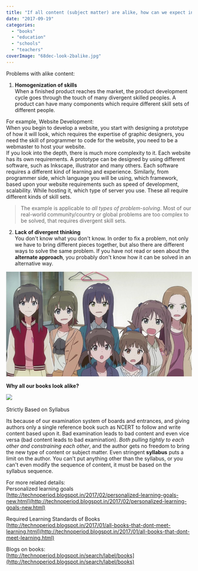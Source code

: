 ```yaml
---
title: "If all content (subject matter) are alike, how can we expect innovation?"
date: "2017-09-19"
categories: 
  - "books"
  - "education"
  - "schools"
  - "teachers"
coverImage: "68dec-look-2balike.jpg"
---
```


Problems with alike content:

1) **Homogenization of skills**  
When a finished product reaches the market, the product development cycle goes through the touch of many divergent skilled peoples. A product can have many components which require different skill sets of different people.

For example, Website Development:  
When you begin to develop a website, you start with designing a prototype of how it will look, which requires the expertise of graphic designers, you need the skill of programmer to code for the website, you need to be a webmaster to host your website.  
If you look into the depth, there is much more complexity to it. Each website has its own requirements. A prototype can be designed by using different software, such as Inkscape, illustrator and many others. Each software requires a different kind of learning and experience. Similarly, from programmer side, which language you will be using, which framework, based upon your website requirements such as speed of development, scalability. While hosting it, which type of server you use. These all require different kinds of skill sets.

> The example is applicable to _all types of problem-solving_. Most of our real-world community/country or global problems are too complex to be solved, that requires divergent skill sets. 

2) **Lack of divergent thinking**  
You don't know what you don't know. In order to fix a problem, not only we have to bring different pieces together, but also there are different ways to solve the same problem. If you have not read or seen about the **alternate approach**, you probably don't know how it can be solved in an alternative way.

[![](images/68dec-look-2balike.jpg)](http://iambrainstorming.files.wordpress.com/2017/09/68dec-look-2balike.jpg)

**Why all our books look alike?**

![](https://iambrainstorming.files.wordpress.com/2019/09/book_cover.png?w=210)

Strictly Based on Syllabus

Its because of our examination system of boards and entrances, and giving authors only a single reference book such as NCERT to follow and write content based upon it. Bad examination leads to bad content and even vice versa (bad content leads to bad examination). _Both pulling tightly to each other and constraining each other_, and the author gets no freedom to bring the new type of content or subject matter. Even stringent **syllabus** puts a limit on the author. You can't put anything other than the syllabus, or you can't even modify the sequence of content, it must be based on the syllabus sequence.

For more related details:  
Personalized learning goals  
[http://technoperiod.blogspot.in/2017/02/personalized-learning-goals-new.html](http://technoperiod.blogspot.in/2017/02/personalized-learning-goals-new.html) 

Required Learning Standards of Books  
[http://technoperiod.blogspot.in/2017/01/all-books-that-dont-meet-learning.html](http://technoperiod.blogspot.in/2017/01/all-books-that-dont-meet-learning.html)

Blogs on books:  
[http://technoperiod.blogspot.in/search/label/books](http://technoperiod.blogspot.in/search/label/books)
